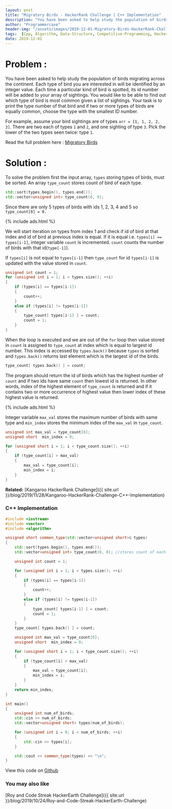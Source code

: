 ```yaml
---
layout: post
title: "Migratory Birds - HackerRank Challenge | C++ Implementation"
description: "You have been asked to help study the population of birds migrating across the continent. Each type of bird you are interested in will be identified by an integer value. Each time a particular kind of bird is spotted, its id number will be added to your array of sightings. You would like to be able to find out which type of bird is most common given a list of sightings. Your task is to print the type number of that bird and if two or more types of birds are equally common, choose the type with the smallest ID number."
author: "Programmercave"
header-img: "/assets/images/2019-12-01-Migratory-Birds-HackerRank-Challenge-C++-Implementation/HR_migratory-birds.jpg"
tags:  [Cpp, Algorithm, Data-Structure, Competitive-Programming, Hackerrank]
date: 2019-12-01
---
```




<h1>Problem :</h1>

You have been asked to help study the population of birds migrating across the continent. Each type of bird you are interested in will be identified by an integer value. Each time a particular kind of bird is spotted, its id number will be added to your array of sightings. You would like to be able to find out which type of bird is most common given a list of sightings. Your task is to print the type number of that bird and if two or more types of birds are equally common, choose the type with the smallest ID number.

For example, assume your bird sightings are of types `arr = [1, 1, 2, 2, 3]`. There are two each of types `1` and `2`, and one sighting of type `3`. Pick the lower of the two types seen twice: type `1`. 

Read the full problem here : [Migratory Birds](https://www.hackerrank.com/challenges/migratory-birds/problem)

<h1>Solution :</h1>

To solve the problem first the input array, `types` storing types of birds, must be sorted. An array `type_count` stores count of bird of each type.

```cpp
std::sort(types.begin(), types.end());
std::vector<unsigned int> type_count(6, 0);
```

Since there are only 5 types of birds with ids 1, 2, 3, 4 and 5 so `type_count[0] = 0.`

{% include ads.html %}<br/>

We will start iteration on types from index 1 and check if id of bird at that index and id of bird at previous index is equal. If it is equal i.e. `types[i] == types[i-1]`, integer variable `count` is incremented. `count` counts the number of birds with that id(`type[-1]`).

If `types[i]` is not equal to `types[i-1]` then `type_count` for id `types[i-1]` is updated with the value stored in `count`.

```cpp
unsigned int count = 1;
for (unsigned int i = 1; i < types.size(); ++i)
{
    if (types[i] == types[i-1])
    {
        count++;
    }
    else if (types[i] != types[i-1])
    {
        type_count[ types[i-1] ] = count;
        count = 1;
    }
}
```

When the loop is executed and we are out of the `for` loop then value stored in `count` is assigned to `type_count` at index which is equal to largest id number. This index is accessed by `types.back()` because `types` is sorted and `types.back()` returns last element which is the largest id of the birds.

```cpp
type_count[ types.back() ] = count;
```

The program should return the id of birds which has the highest number of `count` and if two ids have same `count` then lowest id is returned. In other words, index of the highest element of `type_count` is returned and if it contains two or more occurrence of highest value then lower index of these highest value is returned.

{% include ads.html %}<br/>

Integer variable `max_val` stores the maximum number of birds with same type and `min_index` stores the minimum index of the `max_val` in `type_count`.

```cpp
unsigned int max_val = type_count[0];
unsigned short  min_index = 0;

for (unsigned short i = 1; i < type_count.size(); ++i)
{
    if (type_count[i] > max_val)
    {
        max_val = type_count[i];
        min_index = i;
    }
}
```

**Related:** [Kangaroo HackerRank Challenge]({{ site.url }}/blog/2019/11/28/Kangaroo-HackerRank-Challenge-C++-Implementation)

<h3>C++ Implementation</h3>

```cpp
#include <iostream>
#include <vector>
#include <algorithm>

unsigned short common_type(std::vector<unsigned short>& types)
{
    std::sort(types.begin(), types.end());
    std::vector<unsigned int> type_count(6, 0); //stores count of each bird whose id == index

    unsigned int count = 1;

    for (unsigned int i = 1; i < types.size(); ++i)
    {
        if (types[i] == types[i-1])
        {
            count++;
        }
        else if (types[i] != types[i-1])
        {
            type_count[ types[i-1] ] = count;
            count = 1;
        }
    }
    type_count[ types.back() ] = count;

    unsigned int max_val = type_count[0];
    unsigned short  min_index = 0;

    for (unsigned short i = 1; i < type_count.size(); ++i)
    {
        if (type_count[i] > max_val)
        {
            max_val = type_count[i];
            min_index = i;
        }
    }
    return min_index;
}

int main()
{
    unsigned int num_of_birds;
    std::cin >> num_of_birds;
    std::vector<unsigned short> types(num_of_birds);

    for (unsigned int i = 0; i < num_of_birds; ++i)
    {
        std::cin >> types[i];
    }

    std::cout << common_type(types) << "\n";
}
```

View this code on [Github](https://github.com/{{site.github_username}}/Competitive-Programming/blob/master/Hackerrank/Migratory_Birds.cpp)

<h3>You may also like</h3>
[Roy and Code Streak HackerEarth Challenge]({{ site.url }}/blog/2019/10/24/Roy-and-Code-Streak-HackerEarth-Challenge)



